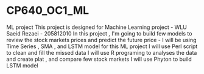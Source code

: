 # CP640_OC1_ML
ML project 
This project is designed for Machine Learning project - WLU
Saeid Rezaei - 205812010
In this project , I'm going to build few models to review the stock markets prices and predict the future price - 
I will be using Time Series , SMA , and LSTM model for this ML project
I will use Perl script to clean and fill the missed data
I will use R programing to analyses the data and create plat , and compare few stock markets
I will use Phyton to build LSTM model 
